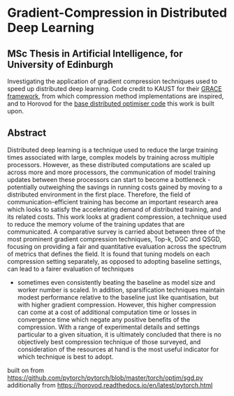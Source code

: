 # Gradient-Compression in Distributed Deep Learning

## MSc Thesis in Artificial Intelligence, for University of Edinburgh

Investigating the application of gradient compression techniques used to speed up distributed deep learning.
Code credit to KAUST for their [GRACE framework](https://github.com/sands-lab/grace), from which compression method implementations are inspired, and to Horovod for the [base distributed optimiser code](https://github.com/horovod/horovod/blob/master/horovod/torch/optimizer.py) this work is built upon.



## Abstract

Distributed deep learning is a technique used to reduce the large training times
associated with large, complex models by training across multiple processors.
However, as these distributed computations are scaled up across more and more
processors, the communication of model training updates between these processors
can start to become a bottleneck - potentially outweighing the savings in
running costs gained by moving to a distributed environment in the first place.
Therefore, the field of communication-efficient training has become an important
research area which looks to satisfy the accelerating demand of distributed
training, and its related costs.
This work looks at gradient compression, a technique used to reduce the
memory volume of the training updates that are communicated. A comparative
survey is carried about between three of the most prominent gradient compression
techniques, Top-k, DGC and QSGD, focusing on providing a fair and
quantitative evaluation across the spectrum of metrics that defines the field.
It is found that tuning models on each compression setting separately, as opposed
to adopting baseline settings, can lead to a fairer evaluation of techniques
- sometimes even consistently beating the baseline as model size and worker
number is scaled. In addition, sparsification techniques maintain modest performance
relative to the baseline just like quantisation, but with higher gradient
compression. However, this higher compression can come at a cost of additional
computation time or losses in convergence time which negate any positive benefits
of the compression. With a range of experimental details and settings particular
to a given situation, it is ultimately concluded that there is no objectively
best compression technique of those surveyed, and consideration of the resources
at hand is the most useful indicator for which technique is best to adopt.

built on from https://github.com/pytorch/pytorch/blob/master/torch/optim/sgd.py
additionally from https://horovod.readthedocs.io/en/latest/pytorch.html
